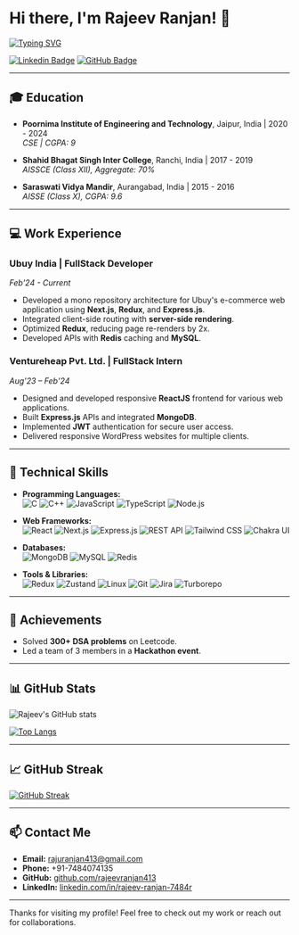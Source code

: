 # Hi there, I'm Rajeev Ranjan! 👋

[![Typing SVG](https://readme-typing-svg.demolab.com?font=Fira+Code&weight=500&size=26&pause=1000&color=36BCF7&center=true&vCenter=true&width=435&lines=FullStack+Developer;Open+to+New+Opportunities;Lifelong+Learner)](https://git.io/typing-svg)

[![Linkedin Badge](https://img.shields.io/badge/-Rajeev%20Ranjan-blue?style=flat-square&logo=Linkedin&logoColor=white&link=https://www.linkedin.com/in/rajeev-ranjan-7484r/)](https://www.linkedin.com/in/rajeev-ranjan-7484r/)
[![GitHub Badge](https://img.shields.io/badge/-@rajeevranjan413-black?style=flat-square&logo=github&logoColor=white&link=https://github.com/rajeevranjan413)](https://github.com/rajeevranjan413)

---

## 🎓 Education

- **Poornima Institute of Engineering and Technology**, Jaipur, India | 2020 - 2024  
  *CSE | CGPA: 9*

- **Shahid Bhagat Singh Inter College**, Ranchi, India | 2017 - 2019  
  *AISSCE (Class XII), Aggregate: 70%*

- **Saraswati Vidya Mandir**, Aurangabad, India | 2015 - 2016  
  *AISSE (Class X), CGPA: 9.6*

---

## 💻 Work Experience

### **Ubuy India | FullStack Developer**  
*Feb'24 - Current*

- Developed a mono repository architecture for Ubuy's e-commerce web application using **Next.js**, **Redux**, and **Express.js**.
- Integrated client-side routing with **server-side rendering**.
- Optimized **Redux**, reducing page re-renders by 2x.
- Developed APIs with **Redis** caching and **MySQL**.

### **Ventureheap Pvt. Ltd. | FullStack Intern**  
*Aug'23 – Feb'24*

- Designed and developed responsive **ReactJS** frontend for various web applications.
- Built **Express.js** APIs and integrated **MongoDB**.
- Implemented **JWT** authentication for secure user access.
- Delivered responsive WordPress websites for multiple clients.

---

## 🔧 Technical Skills

- **Programming Languages:**  
  ![C](https://img.shields.io/badge/-C-A8B9CC?style=flat-square&logo=c&logoColor=white) ![C++](https://img.shields.io/badge/-C++-00599C?style=flat-square&logo=c%2B%2B&logoColor=white) ![JavaScript](https://img.shields.io/badge/-JavaScript-F7DF1E?style=flat-square&logo=javascript&logoColor=black) ![TypeScript](https://img.shields.io/badge/-TypeScript-3178C6?style=flat-square&logo=typescript&logoColor=white) ![Node.js](https://img.shields.io/badge/-Node.js-339933?style=flat-square&logo=node.js&logoColor=white)

- **Web Frameworks:**  
  ![React](https://img.shields.io/badge/-React-61DAFB?style=flat-square&logo=react&logoColor=white) ![Next.js](https://img.shields.io/badge/-Next.js-black?style=flat-square&logo=next.js&logoColor=white) ![Express.js](https://img.shields.io/badge/-Express.js-black?style=flat-square&logo=express&logoColor=white) ![REST API](https://img.shields.io/badge/-REST%20API-FF6F00?style=flat-square&logo=api&logoColor=white) ![Tailwind CSS](https://img.shields.io/badge/-Tailwind%20CSS-38B2AC?style=flat-square&logo=tailwind-css&logoColor=white) ![Chakra UI](https://img.shields.io/badge/-Chakra%20UI-319795?style=flat-square&logo=chakra-ui&logoColor=white)

- **Databases:**  
  ![MongoDB](https://img.shields.io/badge/-MongoDB-47A248?style=flat-square&logo=mongodb&logoColor=white) ![MySQL](https://img.shields.io/badge/-MySQL-4479A1?style=flat-square&logo=mysql&logoColor=white) ![Redis](https://img.shields.io/badge/-Redis-DC382D?style=flat-square&logo=redis&logoColor=white)

- **Tools & Libraries:**  
  ![Redux](https://img.shields.io/badge/-Redux-764ABC?style=flat-square&logo=redux&logoColor=white) ![Zustand](https://img.shields.io/badge/-Zustand-764ABC?style=flat-square&logo=redux&logoColor=white) ![Linux](https://img.shields.io/badge/-Linux-FCC624?style=flat-square&logo=linux&logoColor=black) ![Git](https://img.shields.io/badge/-Git-F05032?style=flat-square&logo=git&logoColor=white) ![Jira](https://img.shields.io/badge/-Jira-0052CC?style=flat-square&logo=jira&logoColor=white) ![Turborepo](https://img.shields.io/badge/-Turborepo-3178C6?style=flat-square&logo=turborepo&logoColor=white)

---

## 🎯 Achievements

- Solved **300+ DSA problems** on Leetcode.
- Led a team of 3 members in a **Hackathon event**.

---

## 📊 GitHub Stats

![Rajeev's GitHub stats](https://github-readme-stats.vercel.app/api?username=rajeevranjan413&show_icons=true&theme=radical&count_private=true)

[![Top Langs](https://github-readme-stats.vercel.app/api/top-langs/?username=rajeevranjan413&layout=compact&theme=radical)](https://github.com/rajeevranjan413/github-readme-stats)

---

## 📈 GitHub Streak

[![GitHub Streak](https://github-readme-streak-stats.herokuapp.com?user=rajeevranjan413&theme=radical)](https://git.io/streak-stats)

---

## 📫 Contact Me

- **Email:** rajuranjan413@gmail.com  
- **Phone:** +91-7484074135  
- **GitHub:** [github.com/rajeevranjan413](https://github.com/rajeevranjan413)  
- **LinkedIn:** [linkedin.com/in/rajeev-ranjan-7484r](https://www.linkedin.com/in/rajeev-ranjan-7484r/)

---

Thanks for visiting my profile! Feel free to check out my work or reach out for collaborations.
